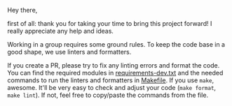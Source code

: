 Hey there,

first of all: thank you for taking your time to bring this project forward! I really appreciate any help and ideas.

Working in a group requires some ground rules.
To keep the code base in a good shape, we use linters and formatters.

If you create a PR, please try to fix any linting errors and format the code.
You can find the required modules in [requirements-dev.txt](https://github.com/provinzio/CoinTaxman/blob/main/requirements-dev.txt) and the needed commands to run the linters and formatters in [Makefile](https://github.com/provinzio/CoinTaxman/blob/main/Makefile).
If you use `make`, awesome. It'll be very easy to check and adjust your code (`make format`, `make lint`). If not, feel free to copy/paste the commands from the file.
